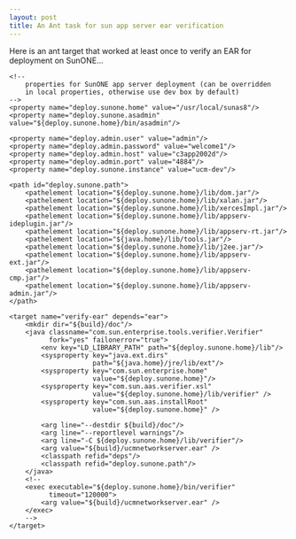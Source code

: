 ```yaml
---
layout: post
title: An Ant task for sun app server ear verification
---
```


Here is an ant target that worked at least once to verify an EAR for
deployment on SunONE...

    <!--
        properties for SunONE app server deployment (can be overridden
        in local properties, otherwise use dev box by default)
    -->
    <property name="deploy.sunone.home" value="/usr/local/sunas8"/>
    <property name="deploy.sunone.asadmin" value="${deploy.sunone.home}/bin/asadmin"/>

    <property name="deploy.admin.user" value="admin"/>
    <property name="deploy.admin.password" value="welcome1"/>
    <property name="deploy.admin.host" value="c3app2002d"/>
    <property name="deploy.admin.port" value="4884"/>
    <property name="deploy.sunone.instance" value="ucm-dev"/>

    <path id="deploy.sunone.path">
        <pathelement location="${deploy.sunone.home}/lib/dom.jar"/>
        <pathelement location="${deploy.sunone.home}/lib/xalan.jar"/>
        <pathelement location="${deploy.sunone.home}/lib/xercesImpl.jar"/>
        <pathelement location="${deploy.sunone.home}/lib/appserv-ideplugin.jar"/>
        <pathelement location="${deploy.sunone.home}/lib/appserv-rt.jar"/>
        <pathelement location="${java.home}/lib/tools.jar"/>
        <pathelement location="${deploy.sunone.home}/lib/j2ee.jar"/>
        <pathelement location="${deploy.sunone.home}/lib/appserv-ext.jar"/>
        <pathelement location="${deploy.sunone.home}/lib/appserv-cmp.jar"/>
        <pathelement location="${deploy.sunone.home}/lib/appserv-admin.jar"/>
    </path>

    <target name="verify-ear" depends="ear">
        <mkdir dir="${build}/doc"/>
        <java classname="com.sun.enterprise.tools.verifier.Verifier"
              fork="yes" failonerror="true">
            <env key="LD_LIBRARY_PATH" path="${deploy.sunone.home}/lib"/>
            <sysproperty key="java.ext.dirs" 
                         path="${java.home}/jre/lib/ext"/>
            <sysproperty key="com.sun.enterprise.home"
                         value="${deploy.sunone.home}"/>
            <sysproperty key="com.sun.aas.verifier.xsl"
                         value="${deploy.sunone.home}/lib/verifier" />
            <sysproperty key="com.sun.aas.installRoot" 
                         value="${deploy.sunone.home}" />

            <arg line="--destdir ${build}/doc"/>
            <arg line="--reportlevel warnings"/>
            <arg line="-C ${deploy.sunone.home}/lib/verifier"/>
            <arg value="${build}/ucmnetworkserver.ear" />
            <classpath refid="deps"/>
            <classpath refid="deploy.sunone.path"/>
        </java>
        <!--
        <exec executable="${deploy.sunone.home}/bin/verifier"
              timeout="120000">
            <arg value="${build}/ucmnetworkserver.ear" />
        </exec>
        -->
    </target>
